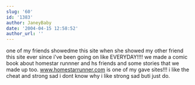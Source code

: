 ```yaml
---
slug: '60'
id: '1383'
author: JaneyBaby
date: '2004-04-15 12:58:52'
author_url: ''
---
```

one of my friends showedme this site when she showed my other friend this site ever since i've been going on like EVERYDAY!!!! we made a comic book about homestar runnner and hs friends and some stories that we made up too. www.homestarrunner.com is one of my gave sites!!!
i like the cheat and strong sad i dont know why i like strong sad buti just do.
